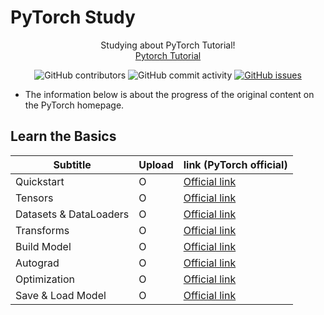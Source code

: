 # PyTorch Study

<div align="center">

Studying about PyTorch Tutorial!<br>
[Pytorch Tutorial](https://pytorch.org/tutorials/)

![GitHub contributors](https://img.shields.io/github/contributors/Woni0204/PyTorchStudy)
![GitHub commit activity](https://img.shields.io/github/commit-activity/m/Woni0204/PyTorchStudy)
[![GitHub issues](https://img.shields.io/github/issues/Woni0204/PyTorchStudy?color=%232da44e)](https://github.com/Woni0204/PyTorchStudy/issues)

</div>

* The information below is about the progress of the original content on the PyTorch homepage.

## Learn the Basics
| Subtitle | Upload | link (PyTorch official) |
| ------- | --- | ------ |
| Quickstart | O | [Official link](https://pytorch.org/tutorials/beginner/basics/quickstart_tutorial.html) |
| Tensors | O | [Official link](https://pytorch.org/tutorials/beginner/basics/tensorqs_tutorial.html) |
| Datasets & DataLoaders | O | [Official link](https://pytorch.org/tutorials/beginner/basics/data_tutorial.html) |
| Transforms | O | [Official link](https://pytorch.org/tutorials/beginner/basics/transforms_tutorial.html) |
| Build Model | O | [Official link](https://pytorch.org/tutorials/beginner/basics/buildmodel_tutorial.html) |
| Autograd | O | [Official link](https://pytorch.org/tutorials/beginner/basics/autogradqs_tutorial.html) |
| Optimization | O | [Official link](https://pytorch.org/tutorials/beginner/basics/optimization_tutorial.html) |
| Save & Load Model | O | [Official link](https://pytorch.org/tutorials/beginner/basics/saveloadrun_tutorial.html) |
